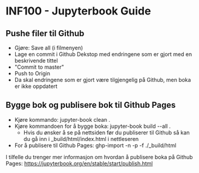 # INF100 - Jupyterbook Guide


## Pushe filer til Github

* Gjøre: Save all (i filmenyen)
* Lage en commit i Github Dekstop med endringene som er gjort med en beskrivende tittel
* "Commit to master"
* Push to Origin
* Da skal endringene som er gjort være tilgjengelig på Github, men boka er ikke oppdatert

## Bygge bok og publisere bok til Github Pages

* Kjøre kommando: jupyter-book clean .
* Kjøre kommandoen for å bygge boka: jupyter-book build --all . 
    * Hvis du ønsker å se på nettsiden før du publiserer til Github så kan du gå inn i _build/html/index.html i nettleseren
* For å publisere til Github Pages: ghp-import -n -p -f ./_build/html 

I tilfelle du trenger mer informasjon om hvordan å publisere boka på Github Pages:  https://jupyterbook.org/en/stable/start/publish.html 